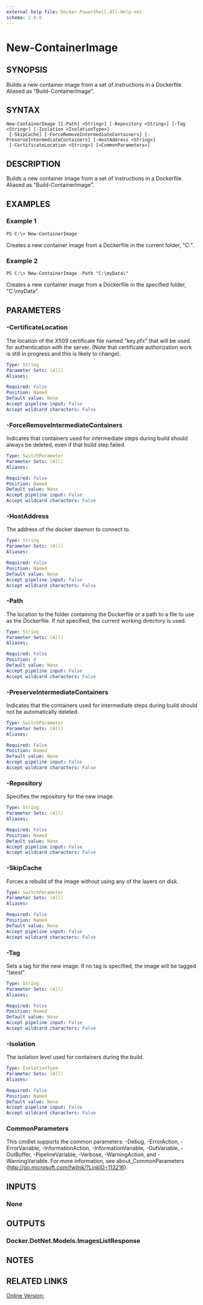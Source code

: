 ```yaml
---
external help file: Docker.PowerShell.dll-Help.xml
schema: 2.0.0
---
```


# New-ContainerImage
## SYNOPSIS
Builds a new container image from a set of instructions in a Dockerfile.
Aliased as "Build-ContainerImage".
## SYNTAX

```
New-ContainerImage [[-Path] <String>] [-Repository <String>] [-Tag <String>] [-Isolation <IsolationType>]
 [-SkipCache] [-ForceRemoveIntermediateContainers] [-PreserveIntermediateContainers] [-HostAddress <String>]
 [-CertificateLocation <String>] [<CommonParameters>]
```

## DESCRIPTION
Builds a new container image from a set of instructions in a Dockerfile.
Aliased as "Build-ContainerImage".
## EXAMPLES

### Example 1
```
PS C:\> New-ContainerImage
```

Creates a new container image from a Dockerfile in the current folder, "C:\".
### Example 2
```
PS C:\> New-ContainerImage -Path "C:\myData\"
```

Creates a new container image from a Dockerfile in the specified folder, "C:\myData".
 
## PARAMETERS

### -CertificateLocation
The location of the X509 certificate file named "key.pfx" that will be used for authentication with the server.  (Note that certificate authorization work is still in progress and this is likely to change).





```yaml
Type: String
Parameter Sets: (All)
Aliases: 

Required: False
Position: Named
Default value: None
Accept pipeline input: False
Accept wildcard characters: False
```

### -ForceRemoveIntermediateContainers
Indicates that containers used for intermediate steps during build should always be deleted, even if that build step failed.





```yaml
Type: SwitchParameter
Parameter Sets: (All)
Aliases: 

Required: False
Position: Named
Default value: None
Accept pipeline input: False
Accept wildcard characters: False
```

### -HostAddress
The address of the docker daemon to connect to.





```yaml
Type: String
Parameter Sets: (All)
Aliases: 

Required: False
Position: Named
Default value: None
Accept pipeline input: False
Accept wildcard characters: False
```

### -Path
The location to the folder containing the Dockerfile or a path to a file to use as the Dockerfile. If not specified, the current working directory is used.





```yaml
Type: String
Parameter Sets: (All)
Aliases: 

Required: False
Position: 0
Default value: None
Accept pipeline input: False
Accept wildcard characters: False
```

### -PreserveIntermediateContainers
Indicates that the containers used for intermediate steps during build should not be automatically deleted.





```yaml
Type: SwitchParameter
Parameter Sets: (All)
Aliases: 

Required: False
Position: Named
Default value: None
Accept pipeline input: False
Accept wildcard characters: False
```

### -Repository
Specifies the repository for the new image.





```yaml
Type: String
Parameter Sets: (All)
Aliases: 

Required: False
Position: Named
Default value: None
Accept pipeline input: False
Accept wildcard characters: False
```

### -SkipCache
Forces a rebuild of the image without using any of the layers on disk.





```yaml
Type: SwitchParameter
Parameter Sets: (All)
Aliases: 

Required: False
Position: Named
Default value: None
Accept pipeline input: False
Accept wildcard characters: False
```

### -Tag
Sets a tag for the new image. If no tag is specified, the image will be tagged "latest".





```yaml
Type: String
Parameter Sets: (All)
Aliases: 

Required: False
Position: Named
Default value: None
Accept pipeline input: False
Accept wildcard characters: False
```

### -Isolation
The isolation level used for containers during the build.

```yaml
Type: IsolationType
Parameter Sets: (All)
Aliases: 

Required: False
Position: Named
Default value: None
Accept pipeline input: False
Accept wildcard characters: False
```

### CommonParameters
This cmdlet supports the common parameters: -Debug, -ErrorAction, -ErrorVariable, -InformationAction, -InformationVariable, -OutVariable, -OutBuffer, -PipelineVariable, -Verbose, -WarningAction, and -WarningVariable. For more information, see about_CommonParameters (http://go.microsoft.com/fwlink/?LinkID=113216).
## INPUTS

### None

## OUTPUTS

### Docker.DotNet.Models.ImagesListResponse

## NOTES

## RELATED LINKS

[Online Version:](https://github.com/Microsoft/Docker-PowerShell/blob/master/src/Docker.PowerShell/Help/New-ContainerImage.md)






